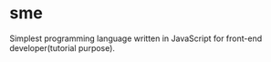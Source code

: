 # sme
Simplest programming language written in JavaScript for front-end developer(tutorial purpose).
